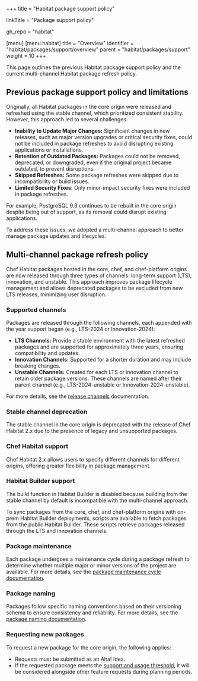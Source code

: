 +++
title = "Habitat package support policy"

linkTitle = "Package support policy"

gh_repo = "habitat"

[menu]
  [menu.habitat]
    title = "Overview"
    identifier = "habitat/packages/support/overview"
    parent = "habitat/packages/support"
    weight = 10
+++

This page outlines the previous Habitat package support policy and the current multi-channel Habitat package refresh policy.

## Previous package support policy and limitations

Originally, all Habitat packages in the core origin were released and refreshed using the stable channel, which prioritized consistent stability. However, this approach led to several challenges:

- **Inability to Update Major Changes:** Significant changes in new releases, such as major version upgrades or critical security fixes, could not be included in package refreshes to avoid disrupting existing applications or installations.
- **Retention of Outdated Packages:** Packages could not be removed, deprecated, or downgraded, even if the original project became outdated, to prevent disruptions.
- **Skipped Refreshes:** Some package refreshes were skipped due to incompatibility or build issues.
- **Limited Security Fixes:** Only minor-impact security fixes were included in package refreshes.

For example, PostgreSQL 9.3 continues to be rebuilt in the core origin despite being out of support, as its removal could disrupt existing applications.

To address these issues, we adopted a multi-channel approach to better manage package updates and lifecycles.

## Multi-channel package refresh policy

Chef Habitat packages hosted in the core, chef, and chef-platform origins are now released through three types of channels: long-term support (LTS), innovation, and unstable. This approach improves package lifecycle management and allows deprecated packages to be excluded from new LTS releases, minimizing user disruption.

### Supported channels

Packages are released through the following channels, each appended with the year support began (e.g., LTS-2024 or Innovation-2024):

- **LTS Channels:** Provide a stable environment with the latest refreshed packages and are supported for approximately three years, ensuring compatibility and updates.
- **Innovation Channels:** Supported for a shorter duration and may include breaking changes.
- **Unstable Channels:** Created for each LTS or innovation channel to retain older package versions. These channels are named after their parent channel (e.g., LTS-2024-unstable or Innovation-2024-unstable).

For more details, see the [release channels](release_channels) documentation.

### Stable channel deprecation

The stable channel in the core origin is deprecated with the release of Chef Habitat 2.x due to the presence of legacy and unsupported packages.

### Chef Habitat support

Chef Habitat 2.x allows users to specify different channels for different origins, offering greater flexibility in package management.

### Habitat Builder support

The build function in Habitat Builder is disabled because building from the stable channel by default is incompatible with the multi-channel approach.

To sync packages from the core, chef, and chef-platform origins with on-prem Habitat Builder deployments, scripts are available to fetch packages from the public Habitat Builder. These scripts retrieve packages released through the LTS and innovation channels.

### Package maintenance

Each package undergoes a maintenance cycle during a package refresh to determine whether multiple major or minor versions of the project are available. For more details, see the [package maintenance cycle documentation](maintenance_cycles).

### Package naming

Packages follow specific naming conventions based on their versioning schema to ensure consistency and reliability. For more details, see the [package naming documentation](naming).

### Requesting new packages

To request a new package for the core origin, the following applies:

- Requests must be submitted as an Aha! Idea.
- If the requested package meets the [support and usage threshold](thresholds), it will be considered alongside other feature requests during planning periods.
